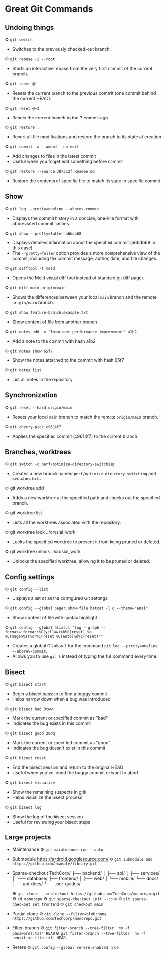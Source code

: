 # Great Git Commands

## Undoing things
⚙️ `git switch -`
- Switches to the previously checked-out branch.

⚙️ `git rebase -i --root`
- Starts an interactive rebase from the very first commit of the current branch.

⚙️ `git reset @~`
- Resets the current branch to the previous commit (one commit behind the current HEAD).

⚙️ `git reset @~3`
- Resets the current branch to the 3 commit ago.

⚙️ `git restore .`
- Revert all file modifications and restore the branch to its state at creation

⚙️ `git commit -a --amend --no-edit`
- Add changes to files in the latest commit
- Useful when you forget edit something before commit

⚙️ `git restore --source 3873c2f Readme.md`
- Restore the contents of specific file to match its state in specific commit

## Show 
⚙️ `git log --pretty=oneline --abbrev-commit`
* Displays the commit history in a concise, one-line format with abbreviated commit hashes.

⚙️ `git show --pretty=fuller a6bdb68`
- Displays detailed information about the specified commit (a6bdb68 in this case).
- The `--pretty=fuller` option provides a more comprehensive view of the commit, including the commit message, author, date, and file changes.

⚙️ `git difftool -t meld`
- Opens the Meld visual diff tool instead of standard git diff pager.

⚙️ `git diff main origin/main`
- Shows the differences between your local `main` branch and the remote `origin/main` branch.

⚙️ `git show feature-branch:example.txt`
- Show content of file from another branch

⚙️ `git notes add -m "Important performance improvement" a1b2`
- Add a note to the commit with hash a1b2

⚙️ `git notes show 65f7`
- Show the notes attached to the commit with hash 65f7

⚙️ `git notes list`
- List all notes in the repository

## Synchronization 
⚙️ `git reset --hard origin/main`
- Resets your local `main` branch to match the remote `origin/main` branch.

⚙️ `git cherry-pick c9614f7`
- Applies the specified commit (c9614f7) to the current branch.

## Branches, worktrees
⚙️ `git switch -c perf/optimize-directory-switching`
- Creates a new branch named `perf/optimize-directory-switching` and switches to it.

⚙️ git worktree add <path> <branch>
- Adds a new worktree at the specified path and checks out the specified branch. 

⚙️ git worktree list
- Lists all the worktrees associated with the repository.

⚙️ git worktree lock ../crusial_work
- Locks the specified worktree to prevent it from being pruned or deleted.

⚙️ git worktree unlock ../crusial_work
- Unlocks the specified worktree, allowing it to be pruned or deleted.

## Config settings
⚙️ `git config --list`
- Displays a list of all the configured Git settings.

⚙️ `git config --global pager.show-file batcat -l c --theme="ansi"`
- Show content of file with syntax highlight

⚙️ `git config --global alias.l "log --graph --format='format:%C(yellow)%h%C(reset) %s %C(magenta)%cr%C(reset)%C(auto)%d%C(reset)'"`
- Creates a global Git alias `l` for the command `git log --pretty=oneline --abbrev-commit`.
- Allows you to use `git l` instead of typing the full command every time.


## Bisect
⚙️ `git bisect start`
- Begin a bisect session to find a buggy commit
- Helps narrow down when a bug was introduced

⚙️ `git bisect bad 3tww`
- Mark the current or specified commit as "bad"
- Indicates the bug exists in this commit

⚙️ `git bisect good 28dq`
- Mark the current or specified commit as "good"
- Indicates the bug doesn't exist in this commit

⚙️ `git bisect reset`
- End the bisect session and return to the original HEAD
- Useful when you've found the buggy commit or want to abort

⚙️ `git bisect visualize`
- Show the remaining suspects in gitk
- Helps visualize the bisect process

⚙️ `git bisect log`
- Show the log of the bisect session
- Useful for reviewing your bisect steps

## Large projects
- Maintenance
  ⚙️ `git maintenance run --auto`

- Submodule
  https://android.googlesource.com/
  ⚙️ `git submodule add https://github.com/example/library.git`

- Sparse-checkout
  TechCorp/
├── backend/
│   ├── api/
│   ├── services/
│   └── database/
├── frontend/
│   ├── web/
│   └── mobile/
└── docs/
    ├── api-docs/
    └── user-guides/

  ⚙️ `git clone --no-checkout https://github.com/TechCorp/monorepo.git`
  ⚙️ `cd monorepo`
  ⚙️ `git sparse-checkout init --cone`
  ⚙️ `git sparse-checkout set frontend`
  ⚙️ `git checkout main`


- Partial clone
  ⚙️ `git clone --filter=blob:none  https://github.com/TechCorp/monorepo.git`



- Filter-branch
  ⚙️ `git filter-branch --tree-filter 'rm -f passwords.txt' HEAD`
  ⚙️ `git filter-branch --tree-filter 'rm -f sensitive_file.txt' HEAD`


- Rerere
  ⚙️ `git config --global rerere.enabled true`

